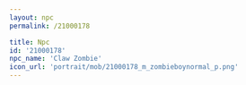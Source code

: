 ```yaml
---
layout: npc
permalink: /21000178

title: Npc
id: '21000178'
npc_name: 'Claw Zombie'
icon_url: 'portrait/mob/21000178_m_zombieboynormal_p.png'
---
```

